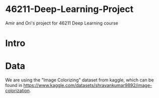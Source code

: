# 46211-Deep-Learning-Project
Amir and Ori's project for 46211 Deep Learning course

# Intro

# Data
We are using the "Image Colorizing" dataset from kaggle, which can be found in https://www.kaggle.com/datasets/shravankumar9892/image-colorization.

